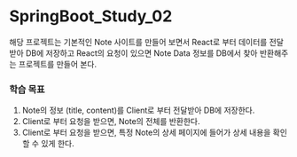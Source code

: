 # SpringBoot_Study_02

해당 프로젝트는 기본적인 Note 사이트를 만들어 보면서 React로 부터 데이터를 전달 받아 DB에 저장하고
React의 요청이 있으면 Note Data 정보를 DB에서 찾아 반환해주는 프로젝트를 만들어 본다.

### 학습 목표

1. Note의 정보 (title, content)를 Client로 부터 전달받아 DB에 저장한다.
2. Client로 부터 요청을 받으면, Note의 전체를 반환한다.
3. Client로 부터 요청을 받으면, 특정 Note의 상세 페이지에 들어가 상세 내용을 확인할 수 있게 한다.

